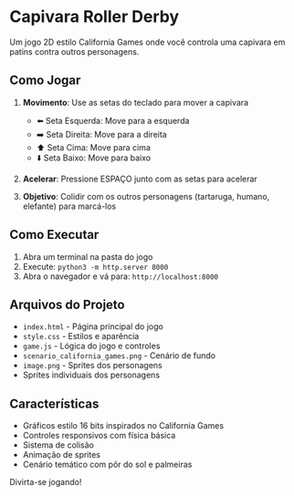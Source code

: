 # Capivara Roller Derby

Um jogo 2D estilo California Games onde você controla uma capivara em patins contra outros personagens.

## Como Jogar

1. **Movimento**: Use as setas do teclado para mover a capivara
   - ⬅️ Seta Esquerda: Move para a esquerda
   - ➡️ Seta Direita: Move para a direita
   - ⬆️ Seta Cima: Move para cima
   - ⬇️ Seta Baixo: Move para baixo

2. **Acelerar**: Pressione ESPAÇO junto com as setas para acelerar

3. **Objetivo**: Colidir com os outros personagens (tartaruga, humano, elefante) para marcá-los

## Como Executar

1. Abra um terminal na pasta do jogo
2. Execute: `python3 -m http.server 8000`
3. Abra o navegador e vá para: `http://localhost:8000`

## Arquivos do Projeto

- `index.html` - Página principal do jogo
- `style.css` - Estilos e aparência
- `game.js` - Lógica do jogo e controles
- `scenario_california_games.png` - Cenário de fundo
- `image.png` - Sprites dos personagens
- Sprites individuais dos personagens

## Características

- Gráficos estilo 16 bits inspirados no California Games
- Controles responsivos com física básica
- Sistema de colisão
- Animação de sprites
- Cenário temático com pôr do sol e palmeiras

Divirta-se jogando!


